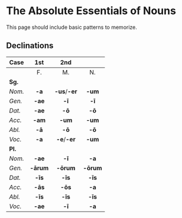 # The Absolute Essentials of Nouns

This page should include basic patterns to memorize.

## Declinations

| Case | 1st | 2nd | |
| --- | :---: | :---: | :---: |
| | F. | M. | N. |
| **Sg.** ||||
| _Nom._ | **-a** | **-us**/**-er** | **-um** |
| _Gen._ | **-ae** | **-ī** | **-ī** |
| _Dat._ | **-ae** | **-ō** | **-ō** |
| _Acc._ | **-am** | **-um** | **-um** |
| _Abl._ | **-ā** | **-ō** | **-ō** |
| _Voc._ | **-a** | **-e**/**-er** | **-um** |
| **Pl.** ||||
| _Nom._ | **-ae** | **-ī** | **-a** |
| _Gen._ | **-ārum** | **-ōrum** | **-ōrum** |
| _Dat._ | **-īs** | **-īs** | **-īs** | 
| _Acc._ | **-ās** | **-ōs** | **-a** |
| _Abl._ | **-īs** | **-īs** | **-īs** |
| _Voc._ | **-ae** | **-ī** | **-a** |